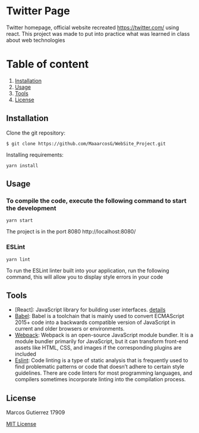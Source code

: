 # Twitter Page 

Twitter homepage, official website recreated https://twitter.com/ using react. This project was made to put into practice what was learned in class about web technologies

# Table of content
1. [Installation](#Installation)
1. [Usage](#Usage)
1. [Tools](#Tools)
1. [License](#License)

## Installation
Clone the git repository:

```
$ git clone https://github.com/MaaarcosG/WebSite_Project.git
```

Installing requirements:

```
yarn install
```
## Usage

### To compile the code, execute the following command to start the development
```
yarn start
```
The project is in the port 8080 http://localhost:8080/

### ESLint
```
yarn lint
```
To run the ESLint linter built into your application, run the following command, this will allow you to display style errors in your code

## Tools
* [React]: JavaScript library for building user interfaces. [details](https://reactjs.org/)
* [Babel](https://babeljs.io/): Babel is a toolchain that is mainly used to convert ECMAScript 2015+ code into a backwards compatible version of JavaScript in current and older browsers or environments.
* [Webpack](https://webpack.js.org/): Webpack is an open-source JavaScript module bundler. It is a module bundler primarily for JavaScript, but it can transform front-end assets like HTML, CSS, and images if the corresponding plugins are included
* [Eslint](https://eslint.org/): Code linting is a type of static analysis that is frequently used to find problematic patterns or code that doesn’t adhere to certain style guidelines. There are code linters for most programming languages, and compilers sometimes incorporate linting into the compilation process.



## License
Marcos Gutierrez 17909

[MIT License](http://en.wikipedia.org/wiki/MIT_License)